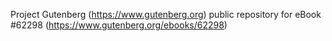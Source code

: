 Project Gutenberg (https://www.gutenberg.org) public repository for eBook #62298 (https://www.gutenberg.org/ebooks/62298)
